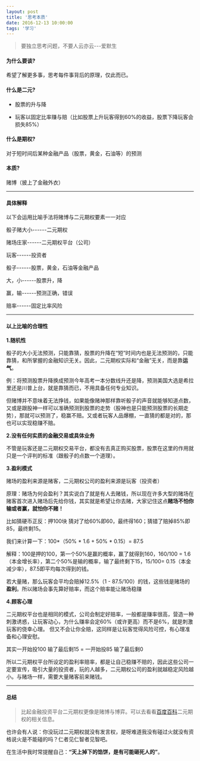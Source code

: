 ```yaml
---
layout: post
title: '思考本质'
date: 2016-12-13 10:00:00
tags: '学习'
---
```

> 要独立思考问题，不要人云亦云---爱默生

#### **为什么要谈?**

希望了解更多事，思考每件事背后的原理，仅此而已。


#### **什么是二元?**

- 股票的升与降

- 玩客以固定比率赚与赔（比如股票上升玩客得到60%的收益，股票下降玩客会损失85%）


#### **什么是期权?**
对于短时间后某种金融产品（股票，黄金，石油等）的预测

#### **本质?**

赌博（披上了金融外衣）

---

#### **具体解释**

以下会运用比喻手法将赌博与二元期权要素一一对应

骰子赌大小------二元期权

赌场庄家------二元期权平台（公司）

玩客------投资者

骰子------股票，黄金，石油等金融产品

大，小------股票升，降

赢，输------预测正确，错误

赔率------固定比率风险

---

#### **以上比喻的合理性**

**1.随机性**

骰子的大小无法预测，只能靠猜，股票的升降在“短”时间内也是无法预测的，只能靠猜，和所掌握的金融知识无关。因此，二元期权实际和“金融”无关，而是靠**运气**。

例：将预测股票升降换成预测今年高考一本分数线升还是降，预测美国大选是希拉里还是川普上台，就是靠猜而已，不用具备任何专业知识。

但赌博并不意味着无法挣钱，如果能像赌神那样靠听骰子的声音就能够知道点数，又或是跟股神一样可以准确预测到股票的走势（股神也是只能预测股票的长期走势），那就可以预测了，稳赢不赔。又或者玩客人品爆棚，一直猜的都是对的，那也可以实现稳赚不赔。

**2.没有任何实质的金融交易或具体业务**

不管是玩客还是二元期权交易平台，都没有去真正购买股票，股票在这里的作用就只是一个评判的标准（跟骰子的点数一个道理）。

**3.盈利模式**

赌场的盈利来源是赌客，二元期权公司的盈利来源是玩客（投资者）

原理：赌场为何会盈利？其实说白了就是有人去赌钱，所以现在许多大型的赌场在赌客首次进入赌场后先给你钱，其实就是希望让你去赌，大家记住这点**赌场不怕你输或者赢，就怕你不赌！**

比如猜硬币正反：押100块 猜对了给60%即60，最终得160；猜错了赔掉85%即85，最终剩15。

我们来计算一下：100*（50% * 1.6 + 50% * 0.15）= 87.5

解释：100是押的100，第一个50%是赢的概率，赢了就得到160，160/100 = 1.6（本金增长率），第二个50%是输的概率，输了最终剩下15，15/100= 0.15（本金减少率），87.5即平均每次得到的钱。

若大量赌，那么玩客会平均会赔掉12.5%（1 - 87.5/100）的钱，这些钱是赌场的**盈利**。所以赌场会事先算好赔率，而这个赔率能让赌场稳赚

**4.顾客心理**

二元期权平台也是相同的模式，公司会制定好赔率，一般都是赚率很高，营造一种刺激诱惑，让玩客动心，为什么赚率会定60%（或许更高）而不是6%，就是刺激玩客的侥幸心理。 但又不会让你全赔，这同样是让玩客觉得风险可控，有心理准备和心理安慰。

其实一开始投100 输了最后剩15  = 一开始投85 输了最后剩0

所以二元期权平台所设定的盈利率赔率，都是让自己稳赚不赔的，因此这些公司一定要宣传，吸引大量的投资者，玩的人越多，二元期权公司的盈利就越稳定风险越小。与赌场一样，需要大量赌客前来赌钱。

---

#### **总结**

> 比起金融投资平台二元期权更像是赌博与博弈。可以去看看[百度百科](http://baike.baidu.com/view/1541624.htm)二元期权的相关信息。

也许会有人说：你没玩过二元期权就没有发言权，是呀难道我没有碰过火就没有资格说火是不能碰的吗？仁者见仁智者见智吧。

在生活中我时常提醒自己：**“天上掉下的馅饼，是有可能砸死人的”**。



